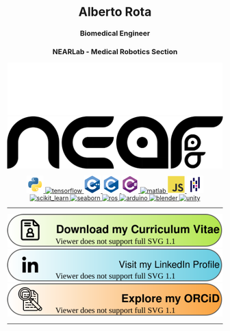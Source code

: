 
<h1 align="center"> Alberto Rota</h1>
<h3 align="center">Biomedical Engineer</h3>
<h3 align="center">NEARLab - Medical Robotics Section</h3>
<p align="center"> 
<a href="https://nearlab.polimi.it/medical/" target="_blank" rel="noreferrer"> <img src="near_white.png#gh-dark-mode-only" alt="nearlab" width="600"/> </a> 
<a href="https://nearlab.polimi.it/medical/" target="_blank" rel="noreferrer"> <img src="near_black.png#gh-light-mode-only" alt="nearlab" width="600"/> </a> 
</p>
<p align="center"> 
<a href="https://www.python.org" target="_blank" rel="noreferrer"> <img src="https://raw.githubusercontent.com/devicons/devicon/master/icons/python/python-original.svg" alt="python" width="40" height="40"/> </a> 
<a href="https://www.tensorflow.org" target="_blank" rel="noreferrer"> <img src="https://www.vectorlogo.zone/logos/tensorflow/tensorflow-icon.svg" alt="tensorflow" width="40" height="40"/> </a> 
<a href="https://www.w3schools.com/cpp/" target="_blank" rel="noreferrer"> <img src="https://raw.githubusercontent.com/devicons/devicon/master/icons/cplusplus/cplusplus-original.svg" alt="cplusplus" width="40" height="40"/> </a> 
<a href="https://www.cprogramming.com/" target="_blank" rel="noreferrer"> <img src="https://raw.githubusercontent.com/devicons/devicon/master/icons/c/c-original.svg" alt="c" width="40" height="40"/> </a> 
<a href="https://www.w3schools.com/cs/" target="_blank" rel="noreferrer"> <img src="https://raw.githubusercontent.com/devicons/devicon/master/icons/csharp/csharp-original.svg" alt="csharp" width="40" height="40"/> </a> 
<a href="https://www.mathworks.com/" target="_blank" rel="noreferrer"> <img src="https://upload.wikimedia.org/wikipedia/commons/2/21/Matlab_Logo.png" alt="matlab" width="40" height="40"/> </a> 
<a href="https://www.javascript.com/" target="_blank" rel="noreferrer"> <img src="https://raw.githubusercontent.com/devicons/devicon/master/icons/javascript/javascript-original.svg" alt="js" width="40" height="40"/> </a> 
<a href="https://pandas.pydata.org/" target="_blank" rel="noreferrer"> <img src="https://raw.githubusercontent.com/devicons/devicon/2ae2a900d2f041da66e950e4d48052658d850630/icons/pandas/pandas-original.svg" alt="pandas" width="40" height="40"/> </a> 
<a href="https://scikit-learn.org/" target="_blank" rel="noreferrer"> <img src="https://upload.wikimedia.org/wikipedia/commons/0/05/Scikit_learn_logo_small.svg" alt="scikit_learn" width="40" height="40"/> </a> 
<a href="https://seaborn.pydata.org/" target="_blank" rel="noreferrer"> <img src="https://seaborn.pydata.org/_images/logo-mark-lightbg.svg" alt="seaborn" width="40" height="40"/> </a> 
<a href="https://www.ros.org/" target="_blank" rel="noreferrer"> <img src="https://images.squarespace-cdn.com/content/v1/606d378755a86f589aa297b7/1621897385511-NS0QWVKNHWBGWPM39B7L/ros_logo_large.png" alt="ros" width="40" height="40"/> </a> 
<a href="https://www.arduino.cc/" target="_blank" rel="noreferrer"> <img src="https://cdn.worldvectorlogo.com/logos/arduino-1.svg" alt="arduino" width="40" height="40"/> </a> 
<a href="https://www.blender.org/" target="_blank" rel="noreferrer"> <img src="https://download.blender.org/branding/community/blender_community_badge_white.svg" alt="blender" width="40" height="40"/> </a> 
<a href="https://unity.com/" target="_blank" rel="noreferrer"> <img src="https://www.vectorlogo.zone/logos/unity3d/unity3d-icon.svg" alt="unity" width="40" height="40"/> </a> 

</p>
<hr>
<p align="center">
<a href="https://github.com/alberto-rota/CV/raw/master/Alberto_Rota_CV.pdf" target="_blank" rel="noreferrer"> <img src="bcv.svg" alt="cv" /> </a> 
<a href="https://www.linkedin.com/in/albe-rota/" target="_blank" rel="noreferrer"> <img src="bli.svg" alt="linkedin" /> </a> 
<a href="https://orcid.org/my-orcid?orcid=0000-0001-9609-6294" target="_blank" rel="noreferrer"> <img src="bor.svg" alt="orcid" /> </a> 
</p>
<hr>
